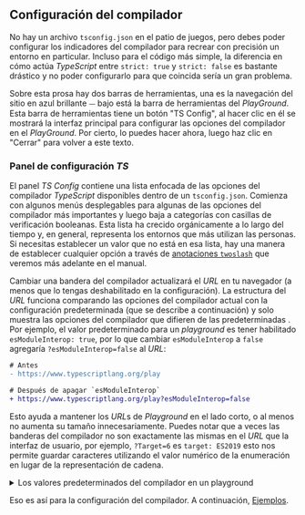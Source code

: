 ## Configuración del compilador

No hay un archivo `tsconfig.json` en el patio de juegos, pero debes poder configurar los indicadores del compilador para recrear con precisión un entorno en particular. Incluso para el código más simple, la diferencia en cómo actúa *TypeScript* entre `strict: true` y `strict: false` es bastante drástico y no poder configurarlo para que coincida sería un gran problema.

Sobre esta prosa hay dos barras de herramientas, una es la navegación del sitio en azul brillante ⏤ bajo está la barra de herramientas del *PlayGround*. Esta barra de herramientas tiene un botón "TS Config", al hacer clic en él se mostrará la interfaz principal para configurar las opciones del compilador en el *PlayGround*. Por cierto, lo puedes hacer ahora, luego haz clic en "Cerrar" para volver a este texto.

### Panel de configuración *TS*

El panel *TS Config* contiene una lista enfocada de las opciones del compilador *TypeScript* disponibles dentro de un `tsconfig.json`. Comienza con algunos menús desplegables para algunas de las opciones del compilador más importantes y luego baja a categorías con casillas de verificación booleanas. Esta lista ha crecido orgánicamente a lo largo del tiempo y, en general, representa los entornos que más utilizan las personas. Si necesitas establecer un valor que no está en esa lista, hay una manera de establecer cualquier opción a través de [anotaciones `twoslash`](/play?#Handbook-13) que veremos más adelante en el manual.

Cambiar una bandera del compilador actualizará el *URL* en tu navegador (a menos que lo tengas deshabilitado en la configuración). La estructura del *URL* funciona comparando las opciones del compilador actual con la configuración predeterminada (que se describe a continuación) y solo muestra las opciones del compilador que difieren de las predeterminadas . Por ejemplo, el valor predeterminado para un *playground* es tener habilitado `esModuleInterop: true`, por lo que cambiar `esModuleInterop` a `false` agregaría `?esModuleInterop=false` al *URL*:

```diff
# Antes
- https://www.typescriptlang.org/play

# Después de apagar `esModuleInterop`
+ https://www.typescriptlang.org/play?esModuleInterop=false
```

Esto ayuda a mantener los *URL*s de *Playground* en el lado corto, o al menos no aumenta su tamaño innecesariamente. Puedes notar que a veces las banderas del compilador no son exactamente las mismas en el *URL* que la interfaz de usuario, por ejemplo, `?Target=6` es `target: ES2019` esto nos permite guardar caracteres utilizando el valor numérico de la enumeración en lugar de la representación de cadena.

<details>
<summary>Los valores predeterminados del compilador en un playground</summary>

Efectivamente, el *Playground* tiene configuraciones que se pueden resumir así:

```json
{
  "compilerOptions": {
    "strict": true,
    "module": "esnext",
    "moduleResolution": "node",
    "target": "es2017",
    "jsx": "react",

    "experimentalDecorators": true,
    "emitDecoratorMetadata": true
  }
}
```

La realidad es ⏤por supuesto⏤ un poco más compleja, detectamos si una configuración del compilador está en la siguiente lista como una señal para mostrar la configuración del compilador en la interfaz de usuario del panel *TS Config* y solo agregamos una configuración al *URL* si difiere de esta lista.

Entonces, la especificación completa para la configuración predeterminada del compilador (a partir de *TypeScript 4.5*) se ve así:

```ts
export function getDefaultSandboxCompilerOptions(config: SandboxConfig, monaco: Monaco) {
  const useJavaScript = config.filetype === "js"
  const settings: CompilerOptions = {
    strict: true,

    noImplicitAny: true,
    strictNullChecks: !useJavaScript,
    strictFunctionTypes: true,
    strictPropertyInitialization: true,
    strictBindCallApply: true,
    noImplicitThis: true,
    noImplicitReturns: true,
    noUncheckedIndexedAccess: false,

    useDefineForClassFields: false,

    alwaysStrict: true,
    allowUnreachableCode: false,
    allowUnusedLabels: false,

    downlevelIteration: false,
    noEmitHelpers: false,
    noLib: false,
    noStrictGenericChecks: false,
    noUnusedLocals: false,
    noUnusedParameters: false,

    esModuleInterop: true,
    preserveConstEnums: false,
    removeComments: false,
    skipLibCheck: false,

    checkJs: useJavaScript,
    allowJs: useJavaScript,
    declaration: true,

    importHelpers: false,

    experimentalDecorators: true,
    emitDecoratorMetadata: true,
    moduleResolution: monaco.languages.typescript.ModuleResolutionKind.NodeJs,

    target: monaco.languages.typescript.ScriptTarget.ES2017,
    jsx: monaco.languages.typescript.JsxEmit.React,
    module: monaco.languages.typescript.ModuleKind.ESNext,
  }

  return { ...settings, ...config.compilerOptions }
}
```

Esto incluye muchos valores que también se establecen en su valor predeterminado. Lo que en realidad puede dificultar la configuración de un entorno *perfecto* porque 'ningún conjunto de valores' puede diferir de `false` para algunas configuraciones, pero romper este sistema rompería la compatibilidad con versiones anteriores (los *URL*s cambiarían) y alargaría los *URL*s, por lo que permanece tal como está.

</details>

Eso es así para la configuración del compilador. A continuación, [Ejemplos](/play#handbook-2).
